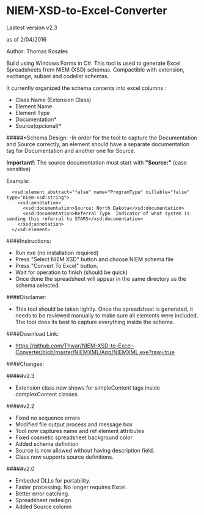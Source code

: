 # NIEM-XSD-to-Excel-Converter

Lastest version v2.3

as of 2/04/2016 

Author: Thomas Rosales

Build using Windows Forms in C#. This tool is used to generate Excel Spreadsheets from NIEM (XSD) schemas. Compactible with extension, exchange, subset and codelist schemas.

It currently organized the schema contents into excel columns :

- Class Name (Extension Class)
- Element Name	
- Element Type
- Documentation*
- Source(opcional)*


#####*Schema Design:
-In order for the tool to capture the Documentation and Source correctly, an element should have a separate documentation tag for Documentation and another one for Source. 

**Important!**: The source documentation must start with **"Source:"** (case sensitive)

Example:

```
  <xsd:element abstract="false" name="ProgramType" nillable="false" type="niem-xsd:string">
    <xsd:annotation>
      <xsd:documentation>Source: North Dakota</xsd:documentation>
      <xsd:documentation>Referral Type	Indicator of what system is sending this referral to STARS</xsd:documentation>
    </xsd:annotation>
  </xsd:element>
```

####Instructions:
- Run exe (no installation required)
- Press "Select NIEM XSD" button and choose NIEM schema file 
- Press "Convert To Excel" button.
- Wait for operation to finish (should be quick)
- Once done the spreadsheet will appear in the same directory as the schema selected.


####Disclamer:
- This tool should be taken lightly. Once the spreadsheet is generated, it needs to be reviewed manually to make sure all elements were included. The tool does its best to capture everything inside the schema. 


####Download Link:
- https://github.com/Thwar/NIEM-XSD-to-Excel-Converter/blob/master/NIEMXML/App/NIEMXML.exe?raw=true

####Changes:

#####v2.3
- Extension class now shows for simpleContent tags inside complexContent classes.

#####v2.2
- Fixed no sequence errors
- Modified file output process and message box
- Tool now captures name and ref element attributes
- Fixed cosmetic spreadsheet background color
- Added schema definition
- Source is now allowed without having description field.
- Class now supports source definitions. 


#####v2.0
- Embeded DLLs for portability.
- Faster processing. No longer requires Excel.
- Better error catching.
- Spreadsheet redesign
- Added Source column


